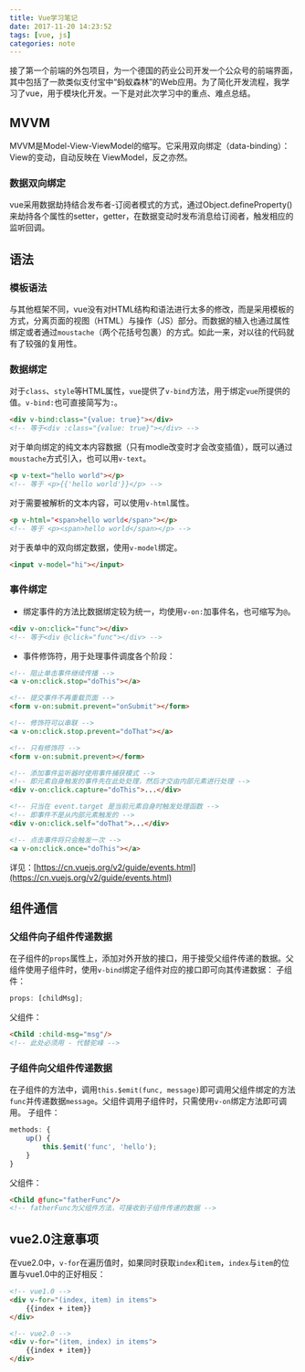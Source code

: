 ```yaml
---
title: Vue学习笔记
date: 2017-11-20 14:23:52
tags: [vue, js]
categories: note
---
```

接了第一个前端的外包项目，为一个德国的药业公司开发一个公众号的前端界面，其中包括了一款类似支付宝中“蚂蚁森林”的Web应用。为了简化开发流程，我学习了vue，用于模块化开发。一下是对此次学习中的重点、难点总结。

## MVVM
MVVM是Model-View-ViewModel的缩写。它采用双向绑定（data-binding）：View的变动，自动反映在 ViewModel，反之亦然。

### 数据双向绑定
vue采用数据劫持结合发布者-订阅者模式的方式，通过Object.defineProperty()来劫持各个属性的setter，getter，在数据变动时发布消息给订阅者，触发相应的监听回调。

## 语法

### 模板语法
与其他框架不同，vue没有对HTML结构和语法进行太多的修改，而是采用模板的方式，分离页面的视图（HTML）与操作（JS）部分。而数据的植入也通过属性绑定或者通过`moustache`（两个花括号包裹）的方式。如此一来，对以往的代码就有了较强的复用性。

### 数据绑定
对于`class`、`style`等HTML属性，`vue`提供了`v-bind`方法，用于绑定`vue`所提供的值。`v-bind:`也可直接简写为`:`。
```html
<div v-bind:class="{value: true}"></div> 
<!-- 等于<div :class="{value: true}"></div> -->
```

对于单向绑定的纯文本内容数据（只有modle改变时才会改变插值），既可以通过`moustache`方式引入，也可以用`v-text`。
```html
<p v-text="hello world"></p> 
<!-- 等于 <p>{{'hello world'}}</p> -->
```

对于需要被解析的文本内容，可以使用`v-html`属性。
```html
<p v-html="<span>hello world</span>"></p>   
<!-- 等于 <p><span>hello world</span></p> -->
```

对于表单中的双向绑定数据，使用`v-model`绑定。
```html
<input v-model="hi"></input>
```

### 事件绑定

- 绑定事件的方法比数据绑定较为统一，均使用`v-on:`加事件名，也可缩写为`@`。
```html
<div v-on:click="func"></div>
<!-- 等于<div @click="func"></div> -->
```

- 事件修饰符，用于处理事件调度各个阶段：
```html
<!-- 阻止单击事件继续传播 -->
<a v-on:click.stop="doThis"></a>

<!-- 提交事件不再重载页面 -->
<form v-on:submit.prevent="onSubmit"></form>

<!-- 修饰符可以串联 -->
<a v-on:click.stop.prevent="doThat"></a>

<!-- 只有修饰符 -->
<form v-on:submit.prevent></form>

<!-- 添加事件监听器时使用事件捕获模式 -->
<!-- 即元素自身触发的事件先在此处处理，然后才交由内部元素进行处理 -->
<div v-on:click.capture="doThis">...</div>

<!-- 只当在 event.target 是当前元素自身时触发处理函数 -->
<!-- 即事件不是从内部元素触发的 -->
<div v-on:click.self="doThat">...</div>

<!-- 点击事件将只会触发一次 -->
<a v-on:click.once="doThis"></a>
```
详见：[https://cn.vuejs.org/v2/guide/events.html](https://cn.vuejs.org/v2/guide/events.html)

## 组件通信

### 父组件向子组件传递数据
在子组件的`props`属性上，添加对外开放的接口，用于接受父组件传递的数据。父组件使用子组件时，使用`v-bind`绑定子组件对应的接口即可向其传递数据：
子组件：
```js
props: [childMsg];
```

父组件：
```html
<Child :child-msg="msg"/>
<!-- 此处必须用 - 代替驼峰 -->
```
### 子组件向父组件传递数据
在子组件的方法中，调用`this.$emit(func, message)`即可调用父组件绑定的方法`func`并传递数据`message`。父组件调用子组件时，只需使用`v-on`绑定方法即可调用。
子组件：
```js
methods: {
    up() {
        this.$emit('func', 'hello');
    }
}
```

父组件：
```html
<Child @func="fatherFunc"/>
<!-- fatherFunc为父组件方法，可接收到子组件传递的数据 -->
```

## vue2.0注意事项
在vue2.0中，`v-for`在遍历值时，如果同时获取`index`和`item`，`index`与`item`的位置与vue1.0中的正好相反：
```html
<!-- vue1.0 -->
<div v-for="(index, item) in items">
    {{index + item}}
</div>

<!-- vue2.0 -->
<div v-for="(item, index) in items">
    {{index + item}}
</div>
```
